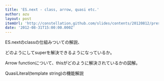 ```yaml
---
title: 'ES.next - class, arrow, quasi etc.'
author: azu
layout: post
itemUrl: 'http://constellation.github.com/slides/contents/20120812/presentation.html#slide1'
date: '2012-08-31T15:00:00.000Z'
---
```

ES.nextのclassの仕組みついての解説、

どのようにしてsuperを解決できるようになっているか。

Arrow functionについて、thisがどのように解決されているかの図解。

QuasiLiteral(template string)の機能解説
